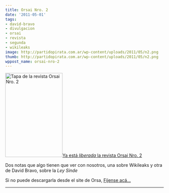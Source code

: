```yaml
---
title: Orsai Nro. 2
date: '2011-05-01'
tags:
- david-bravo
- divulgacion
- orsai
- revista
- segunda
- wikileaks
image: http://partidopirata.com.ar/wp-content/uploads/2011/05/n2.png
thumb: http://partidopirata.com.ar/wp-content/uploads/2011/05/n2.png
wppost_name: orsai-nro-2
---
```


<a href="http://partidopirata.com.ar/wp-content/uploads/2011/05/n2.png"><img class="aligncenter size-full wp-image-892" title="Orsai Nro. 2" src="http://partidopirata.com.ar/wp-content/uploads/2011/05/n2.png" alt="Tapa de la revista Orsai Nro. 2" width="182" height="267" /></a><a href="http://orsai.bitacoras.com/2011/04/otra-vez-gratis.php" target="_blank">Ya está <em>liberada</em> la revista Orsai Nro. 2</a>

Dos notas que algo tienen que ver con nosotros, una sobre Wikileaks y otra de David Bravo, sobre la <em>Ley Sinde</em>

Si no puede descargarla desde el site de Orsa, <a href="http://partido-pirata.blogspot.com/2011/04/salio-la-orsai-nro-2.html" target="_blank">Fíjense acá...</a>

<hr />
